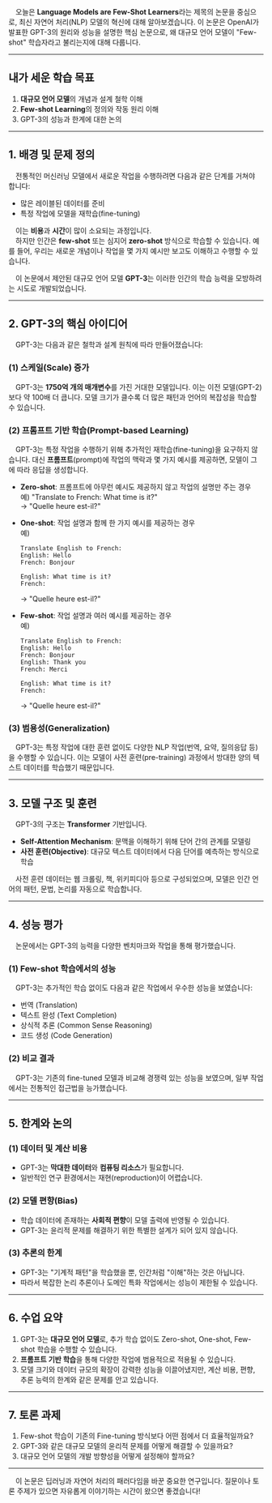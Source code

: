 &emsp;오늘은 **Language Models are Few-Shot Learners**라는 제목의 논문을 중심으로, 최신 자연어 처리(NLP) 모델의 혁신에 대해 알아보겠습니다. 이 논문은 OpenAI가 발표한 GPT-3의 원리와 성능을 설명한 핵심 논문으로, 왜 대규모 언어 모델이 "Few-shot" 학습자라고 불리는지에 대해 다룹니다. 

---

## **내가 세운 학습 목표**
1. **대규모 언어 모델**의 개념과 설계 철학 이해
2. **Few-shot Learning**의 정의와 작동 원리 이해
3. GPT-3의 성능과 한계에 대한 논의

---

## **1. 배경 및 문제 정의**
&emsp;전통적인 머신러닝 모델에서 새로운 작업을 수행하려면 다음과 같은 단계를 거쳐야 합니다:
- 많은 레이블된 데이터를 준비
- 특정 작업에 모델을 재학습(fine-tuning)

&emsp;이는 **비용**과 **시간**이 많이 소요되는 과정입니다.  
&emsp;하지만 인간은 **few-shot** 또는 심지어 **zero-shot** 방식으로 학습할 수 있습니다. 예를 들어, 우리는 새로운 개념이나 작업을 몇 가지 예시만 보고도 이해하고 수행할 수 있습니다.

&emsp;이 논문에서 제안된 대규모 언어 모델 **GPT-3**는 이러한 인간의 학습 능력을 모방하려는 시도로 개발되었습니다.

---

## **2. GPT-3의 핵심 아이디어**
&emsp;GPT-3는 다음과 같은 철학과 설계 원칙에 따라 만들어졌습니다:

### (1) **스케일(Scale) 증가**
&emsp;GPT-3는 **1750억 개의 매개변수**를 가진 거대한 모델입니다. 이는 이전 모델(GPT-2)보다 약 100배 더 큽니다. 모델 크기가 클수록 더 많은 패턴과 언어의 복잡성을 학습할 수 있습니다.

### (2) **프롬프트 기반 학습(Prompt-based Learning)**
&emsp;GPT-3는 특정 작업을 수행하기 위해 추가적인 재학습(fine-tuning)을 요구하지 않습니다. 대신 **프롬프트**(prompt)에 작업의 맥락과 몇 가지 예시를 제공하면, 모델이 그에 따라 응답을 생성합니다.

- **Zero-shot**: 프롬프트에 아무런 예시도 제공하지 않고 작업의 설명만 주는 경우  
    예) "Translate to French: What time is it?"  
    -> "Quelle heure est-il?"

- **One-shot**: 작업 설명과 함께 한 가지 예시를 제공하는 경우  
    예)  
    ```
    Translate English to French:
    English: Hello
    French: Bonjour

    English: What time is it?
    French: 
    ```
    -> "Quelle heure est-il?"

- **Few-shot**: 작업 설명과 여러 예시를 제공하는 경우  
    예)  
    ```
    Translate English to French:
    English: Hello
    French: Bonjour
    English: Thank you
    French: Merci

    English: What time is it?
    French: 
    ```
    -> "Quelle heure est-il?"

### (3) **범용성(Generalization)**
&emsp;GPT-3는 특정 작업에 대한 훈련 없이도 다양한 NLP 작업(번역, 요약, 질의응답 등)을 수행할 수 있습니다. 이는 모델이 사전 훈련(pre-training) 과정에서 방대한 양의 텍스트 데이터를 학습했기 때문입니다.

---

## **3. 모델 구조 및 훈련**
&emsp;GPT-3의 구조는 **Transformer** 기반입니다.  
- **Self-Attention Mechanism**: 문맥을 이해하기 위해 단어 간의 관계를 모델링  
- **사전 훈련(Objective)**: 대규모 텍스트 데이터에서 다음 단어를 예측하는 방식으로 학습

&emsp;사전 훈련 데이터는 웹 크롤링, 책, 위키피디아 등으로 구성되었으며, 모델은 인간 언어의 패턴, 문법, 논리를 자동으로 학습합니다.

---

## **4. 성능 평가**
&emsp;논문에서는 GPT-3의 능력을 다양한 벤치마크와 작업을 통해 평가했습니다.

### (1) **Few-shot 학습에서의 성능**
&emsp;GPT-3는 추가적인 학습 없이도 다음과 같은 작업에서 우수한 성능을 보였습니다:
- 번역 (Translation)
- 텍스트 완성 (Text Completion)
- 상식적 추론 (Common Sense Reasoning)
- 코드 생성 (Code Generation)

### (2) **비교 결과**
&emsp;GPT-3는 기존의 fine-tuned 모델과 비교해 경쟁력 있는 성능을 보였으며, 일부 작업에서는 전통적인 접근법을 능가했습니다.

---

## **5. 한계와 논의**
### (1) **데이터 및 계산 비용**
- GPT-3는 **막대한 데이터**와 **컴퓨팅 리소스**가 필요합니다.
- 일반적인 연구 환경에서는 재현(reproduction)이 어렵습니다.

### (2) **모델 편향(Bias)**
- 학습 데이터에 존재하는 **사회적 편향**이 모델 출력에 반영될 수 있습니다.
- GPT-3는 윤리적 문제를 해결하기 위한 특별한 설계가 되어 있지 않습니다.

### (3) **추론의 한계**
- GPT-3는 "기계적 패턴"을 학습했을 뿐, 인간처럼 "이해"하는 것은 아닙니다.
- 따라서 복잡한 논리 추론이나 도메인 특화 작업에서는 성능이 제한될 수 있습니다.

---

## **6. 수업 요약**
1. GPT-3는 **대규모 언어 모델**로, 추가 학습 없이도 Zero-shot, One-shot, Few-shot 학습을 수행할 수 있습니다.
2. **프롬프트 기반 학습**을 통해 다양한 작업에 범용적으로 적용될 수 있습니다.
3. 모델 크기와 데이터 규모의 확장이 강력한 성능을 이끌어냈지만, 계산 비용, 편향, 추론 능력의 한계와 같은 문제를 안고 있습니다.

---

## **7. 토론 과제**
1. Few-shot 학습이 기존의 Fine-tuning 방식보다 어떤 점에서 더 효율적일까요?
2. GPT-3와 같은 대규모 모델의 윤리적 문제를 어떻게 해결할 수 있을까요?
3. 대규모 언어 모델의 개발 방향성을 어떻게 설정해야 할까요?

---

&emsp;이 논문은 딥러닝과 자연어 처리의 패러다임을 바꾼 중요한 연구입니다. 질문이나 토론 주제가 있으면 자유롭게 이야기하는 시간이 왔으면 좋겠습니다!